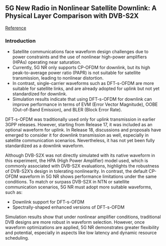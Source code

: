 ##  5G New Radio in Nonlinear Satellite Downlink: A Physical Layer Comparison with DVB-S2X

[Reference](https://ieeexplore.ieee.org/stamp/stamp.jsp?tp=&arnumber=9604976)

### Introduction
- Satellite communications face waveform design challenges due to power constraints and the use of nonlinear high-power amplifiers (HPAs) operating near saturation.
- Currently, 5G NR only supports CP-OFDM for downlink, but its high peak-to-average power ratio (PAPR) is not suitable for satellite transmission, leading to nonlinear distortion.
- In contrast, single-carrier waveforms such as DFT-s-OFDM are more suitable for satellite links, and are already adopted for uplink but not yet standardized for downlink.
- Simulation results indicate that using DFT-s-OFDM for downlink can improve performance in terms of EVM (Error Vector Magnitude), OOBE (Out-of-Band Emission), and BLER (Block Error Rate).

DFT-s-OFDM was traditionally used only for uplink transmission in earlier 3GPP releases. However, starting from Release 17, it was included as an optional waveform for uplink. In Release 18, discussions and proposals have emerged to consider it for downlink transmission as well, especially in satellite communication scenarios. Nevertheless, it has not yet been fully standardized as a downlink waveform.

Although DVB-S2X was not directly simulated with its native waveform in this experiment, the HPA (High Power Amplifier) model used, which is commonly associated with DVB-S2X evaluations, highlights the robustness of DVB-S2X’s design in tolerating nonlinearity. In contrast, the default CP-OFDM waveform in 5G NR shows performance limitations under the same conditions.
To match or surpass DVB-S2X in NTN or satellite communication scenarios, 5G NR must adopt more suitable waveforms, such as:
- Downlink support for DFT-s-OFDM
- Spectrally-shaped enhanced versions of DFT-s-OFDM

Simulation results show that under nonlinear amplifier conditions, traditional DVB designs are more robust in waveform selection. However, once waveform optimizations are applied, 5G NR demonstrates greater flexibility and potential, especially in aspects like low latency and dynamic resource scheduling.
